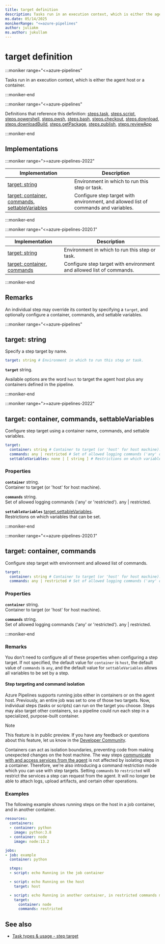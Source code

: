 ```yaml
---
title: target definition
description: Tasks run in an execution context, which is either the agent host or a container.
ms.date: 05/14/2025
monikerRange: "<=azure-pipelines"
author: juliakm
ms.author: jukullam
---
```


# target definition

<!-- :::description::: -->
:::moniker range="<=azure-pipelines"

<!-- :::editable-content name="description"::: -->
Tasks run in an execution context, which is either the agent host or a container.
<!-- :::editable-content-end::: -->

:::moniker-end
<!-- :::description-end::: -->

<!-- :::parents::: -->
:::moniker range="<=azure-pipelines"

Definitions that reference this definition: [steps.task](steps-task.md), [steps.script](steps-script.md), [steps.powershell](steps-powershell.md), [steps.pwsh](steps-pwsh.md), [steps.bash](steps-bash.md), [steps.checkout](steps-checkout.md), [steps.download](steps-download.md), [steps.downloadBuild](steps-download-build.md), [steps.getPackage](steps-get-package.md), [steps.publish](steps-publish.md), [steps.reviewApp](steps-review-app.md)

:::moniker-end
<!-- :::parents-end::: -->

## Implementations

<!-- :::implementations-list::: -->
:::moniker range=">=azure-pipelines-2022"

| Implementation | Description |
|---|---|
| [target: string](#targetstring) | Environment in which to run this step or task. |
| [target: container, commands, settableVariables](#targetobjectproperties) | Configure step target with environment, and allowed list of commands and variables. |

:::moniker-end

:::moniker range="<=azure-pipelines-2020.1"

| Implementation | Description |
|---|---|
| [target: string](#targetstring) | Environment in which to run this step or task. |
| [target: container, commands](#targetobjectproperties) | Configure step target with environment and allowed list of commands. |

:::moniker-end
<!-- :::implementations-list-end::: -->

<!-- :::remarks::: -->
<!-- :::editable-content name="remarks"::: -->
## Remarks

An individual step may override its context by specifying a `target`, and optionally configure a container, commands, and settable variables.
<!-- :::editable-content-end::: -->
<!-- :::remarks-end::: -->

<!-- :::examples::: -->
<!-- :::editable-content name="examples"::: -->
<!-- :::editable-content-end::: -->
<!-- :::examples-end::: -->

<!-- :::implementations::: -->
<!-- :::implementation-item name="target: string"::: -->
<a name="targetstring"></a>
<!-- :::stringAnyOf::: -->
:::moniker range="<=azure-pipelines"

<!-- :::implementation-signature::: -->
## target: string
<!-- :::implementation-signature-end::: -->

<!-- :::implementation-description::: -->
<!-- :::editable-content name="description"::: -->
Specify a step target by name.
<!-- :::editable-content-end::: -->
<!-- :::implementation-description-end::: -->

<!-- :::implementation-syntax::: -->
```yaml
target: string # Environment in which to run this step or task.
```
<!-- :::implementation-syntax-end::: -->

<!-- :::implementation-string-item::: -->
**`target`** string.<br>
<!-- :::editable-content name="description"::: -->
Available options are the word `host` to target the agent host plus any containers defined in the pipeline.
<!-- :::editable-content-end::: -->
<!-- :::implementation-string-item-end::: -->

:::moniker-end
<!-- :::stringAnyOf-end::: -->

<!-- :::remarks::: -->
<!-- :::editable-content name="remarks"::: -->
<!-- :::editable-content-end::: -->
<!-- :::remarks-end::: -->

<!-- :::examples::: -->
<!-- :::editable-content name="examples"::: -->
<!-- :::editable-content-end::: -->
<!-- :::examples-end::: -->
<!-- :::implementation-item-end::: -->
<!-- :::implementation-item name="target: object properties"::: -->
<a name="targetobjectproperties"></a>
<!-- :::objectAnyOf::: -->
:::moniker range=">=azure-pipelines-2022"

<!-- :::implementation-signature::: -->
## target: container, commands, settableVariables
<!-- :::implementation-signature-end::: -->

<!-- :::implementation-description::: -->
<!-- :::editable-content name="description"::: -->
Configure step target using a container name, commands, and settable variables.
<!-- :::editable-content-end::: -->
<!-- :::implementation-description-end::: -->

<!-- :::implementation-syntax::: -->
```yaml
target:
  container: string # Container to target (or 'host' for host machine).
  commands: any | restricted # Set of allowed logging commands ('any' or 'restricted').
  settableVariables: none | [ string ] # Restrictions on which variables that can be set.
```
<!-- :::implementation-syntax-end::: -->

<!-- :::implementation-properties::: -->
### Properties

<!-- :::item name="container"::: -->
**`container`** string.<br><!-- :::editable-content name="propDescription"::: -->
Container to target (or 'host' for host machine).
<!-- :::editable-content-end::: -->
<!-- :::item-end::: -->
<!-- :::item name="commands"::: -->
**`commands`** string.<br><!-- :::editable-content name="propDescription"::: -->
Set of allowed logging commands ('any' or 'restricted'). any | restricted.
<!-- :::editable-content-end::: -->
<!-- :::item-end::: -->
<!-- :::item name="settableVariables"::: -->
**`settableVariables`** [target.settableVariables](target-settable-variables.md).<br><!-- :::editable-content name="propDescription"::: -->
Restrictions on which variables that can be set.
<!-- :::editable-content-end::: -->
<!-- :::item-end::: -->
<!-- :::implementation-properties-end::: -->

:::moniker-end

:::moniker range="<=azure-pipelines-2020.1"

<!-- :::implementation-signature::: -->
## target: container, commands
<!-- :::implementation-signature-end::: -->

<!-- :::implementation-description::: -->
<!-- :::editable-content name="description"::: -->
Configure step target with environment and allowed list of commands.
<!-- :::editable-content-end::: -->
<!-- :::implementation-description-end::: -->

<!-- :::implementation-syntax::: -->
```yaml
target:
  container: string # Container to target (or 'host' for host machine).
  commands: any | restricted # Set of allowed logging commands ('any' or 'restricted').
```
<!-- :::implementation-syntax-end::: -->

<!-- :::implementation-properties::: -->
### Properties

<!-- :::item name="container"::: -->
**`container`** string.<br><!-- :::editable-content name="propDescription"::: -->
Container to target (or 'host' for host machine).
<!-- :::editable-content-end::: -->
<!-- :::item-end::: -->
<!-- :::item name="commands"::: -->
**`commands`** string.<br><!-- :::editable-content name="propDescription"::: -->
Set of allowed logging commands ('any' or 'restricted'). any | restricted.
<!-- :::editable-content-end::: -->
<!-- :::item-end::: -->
<!-- :::implementation-properties-end::: -->

:::moniker-end
<!-- :::objectAnyOf-end::: -->

<!-- :::remarks::: -->
<!-- :::editable-content name="remarks"::: -->
### Remarks

You don't need to configure all of these properties when configuring a step target. If not specified, the default value for `container` is `host`, the default value of `commands` is `any`, and the default value for `settableVariables` allows all variables to be set by a step.

#### Step targeting and command isolation

Azure Pipelines supports running jobs either in containers or on the agent host. Previously, an entire job was set to one of those two targets. Now, individual steps (tasks or scripts) can run on the target you choose. Steps may also target other containers, so a pipeline could run each step in a specialized, purpose-built container. 

> [!NOTE]
> This feature is in public preview. If you have any feedback or questions about this feature, let us know in the [Developer Community](https://developercommunity.visualstudio.com/spaces/21/index.html).

Containers can act as isolation boundaries, preventing code from making unexpected changes on the host machine. The way steps [communicate with and access services from the agent](/azure/devops/pipelines/scripts/logging-commands) is not affected by isolating steps in a container. Therefore, we're also introducing a command restriction mode which you can use with step targets. Setting `commands` to `restricted` will restrict the services a step can request from the agent. It will no longer be able to attach logs, upload artifacts, and certain other operations.
<!-- :::editable-content-end::: -->
<!-- :::remarks-end::: -->

<!-- :::examples::: -->
<!-- :::editable-content name="examples"::: -->
### Examples

The following example shows running steps on the host in a job container, and in another container.

```yaml
resources:
  containers:
  - container: python
    image: python:3.8
  - container: node
    image: node:13.2

jobs:
- job: example
  container: python

  steps:
  - script: echo Running in the job container

  - script: echo Running on the host
    target: host

  - script: echo Running in another container, in restricted commands mode
    target:
      container: node
      commands: restricted
```
<!-- :::editable-content-end::: -->
<!-- :::examples-end::: -->
<!-- :::implementation-item-end::: -->
<!-- :::implementations-end::: -->

<!-- :::see-also::: -->
<!-- :::editable-content name="seeAlso"::: -->
## See also

- [Task types & usage - step target](/azure/devops/pipelines/process/tasks#step-target)
<!-- :::editable-content-end::: -->
<!-- :::see-also-end::: -->
